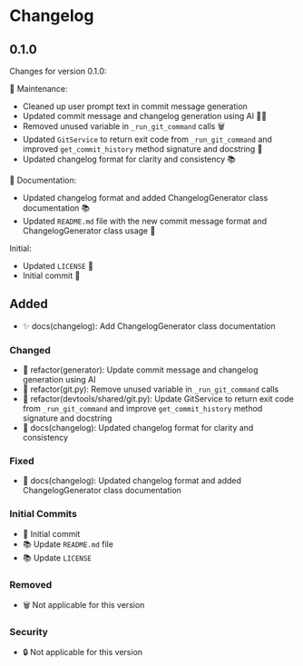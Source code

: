 # Changelog

## 0.1.0

Changes for version 0.1.0:

🔧 Maintenance:

- Cleaned up user prompt text in commit message generation
- Updated commit message and changelog generation using AI 👨‍💻
- Removed unused variable in `_run_git_command` calls 🗑️
- Updated `GitService` to return exit code from `_run_git_command` and improved `get_commit_history` method signature and docstring 📝
- Updated changelog format for clarity and consistency 📚

📝 Documentation:

- Updated changelog format and added ChangelogGenerator class documentation 📚
- Updated `README.md` file with the new commit message format and ChangelogGenerator class usage 📝

Initial:

- Updated `LICENSE` 📄
- Initial commit 🚀

## Added

- ✨ docs(changelog): Add ChangelogGenerator class documentation

### Changed

- 🔄 refactor(generator): Update commit message and changelog generation using AI
- 🔄 refactor(git.py): Remove unused variable in `_run_git_command` calls
- 🔄 refactor(devtools/shared/git.py): Update GitService to return exit code from `_run_git_command` and improve `get_commit_history` method signature and docstring
- 🔄 docs(changelog): Updated changelog format for clarity and consistency

### Fixed

- 🐛 docs(changelog): Updated changelog format and added ChangelogGenerator class documentation

### Initial Commits

- 🚀 Initial commit
- 📚 Update `README.md` file
- 📚 Update `LICENSE`

### Removed

- 🗑️ Not applicable for this version

### Security

- 🔒 Not applicable for this version
